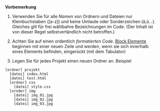 **Vorbemerkung**


1. Verwenden Sie für alle *Namen* von Ordnern und Dateien nur Kleinbuchstaben ([a-z]) und keine Umlaute oder Sonderzeichen (ä,ü...). Gleiches gilt für frei wählbahre Bezeichnungen im Code. (Der Inhalt ist von dieser Regel selbstvertändlich nicht betroffen.)

2. Achten Sie auf einen ordentlich *formatierten Code*. [Block Elemente](https://developer.mozilla.org/en-US/docs/Web/HTML/Block-level_elements#Elements)
 beginnen mit einer neuen Zeile und werden, wenn sie sich innerhalb eines Elements befinden, eingerückt (mit dem Tabulator)

3. Legen Sie für jedes Projekt einen neuen Ordner an.
Beispiel
```
[ordner] projekt
  [datei] index.html
  [datei] test.html
  [ordner] css
    [datei] style.css
  [ornder] img
    [datei] img_01.jpg
    [datei] img_02.jpg
    [datei] img_03.jpg
```
  
